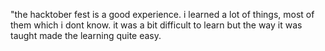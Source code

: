 "the hacktober fest is a good experience. i learned a lot of things, most of them which i dont know. it was a bit difficult to learn but the way it was taught made the learning quite easy. 

